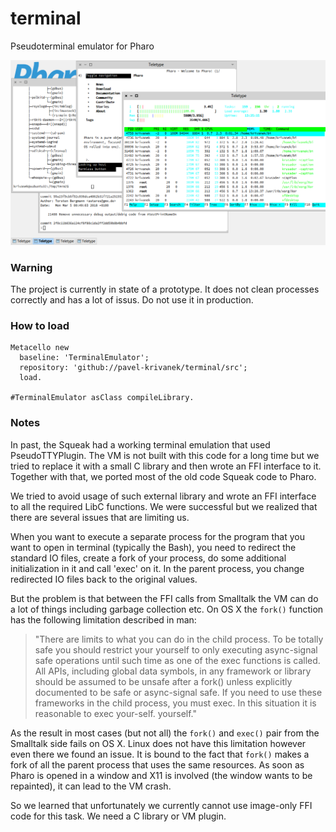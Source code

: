 # terminal
Pseudoterminal emulator for Pharo

![TerminalEmulator screenshot](https://raw.githubusercontent.com/pavel-krivanek/terminal/master/img/pseudoTTY-screenshot.png)

### Warning

The project is currently in state of a prototype. It does not clean processes correctly and has a lot of issus. Do not use it in production.

### How to load

```
Metacello new
  baseline: 'TerminalEmulator';
  repository: 'github://pavel-krivanek/terminal/src';
  load.

#TerminalEmulator asClass compileLibrary.
```

### Notes

In past, the Squeak had a working terminal emulation that used PseudoTTYPlugin. The VM is not built with this code for a long time 
but we tried to replace it with a small C library and then wrote an FFI interface to it. Together with that, we ported most of the 
old code Squeak code to Pharo.

We tried to avoid usage of such external library and wrote an FFI interface to all the required LibC functions.
We were successful but we realized that there are several issues that are limiting us.

When you want to execute a separate process for the program that you want to open in terminal (typically the Bash), you need 
to redirect the standard IO files, create a fork of your process, do some additional initialization in it and call 'exec' on it. 
In the parent process, you change redirected IO files back to the original values.

But the problem is that between the FFI calls from Smalltalk the VM can do a lot of things including garbage collection etc. 
On OS X the `fork()` function has the following limitation described in man:

> "There are limits to what you can do in the child process. To be totally safe you should restrict your yourself to only executing 
> async-signal safe operations until such time as one of the exec functions is called.  All APIs, including global data symbols, in 
> any framework or library should be assumed to be unsafe after a fork() unless explicitly documented to be safe or async-signal safe.
> If you need to use these frameworks in the child process, you must exec.  In this 
> situation it is reasonable to exec your-self. yourself."

As the result in most cases (but not all) the `fork()` and `exec()` pair from the Smalltalk side fails on OS X. Linux does not have this 
limitation however even there we found an issue. It is bound to the fact that `fork()` makes a fork of all the parent process that uses
the same resources. As soon as Pharo is opened in a window and X11 is involved (the window wants to be repainted), it can lead to the
VM crash.

So we learned that unfortunately we currently cannot use image-only FFI code for this task. We need a C library or VM plugin.

